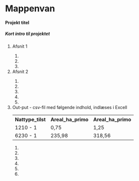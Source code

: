 # Mappenvan
<h4>Projekt titel</h4>

<h5>Kort intro til projektet</h5>

<ol>
    <li>Afsnit 1</li>
    <ol>
        <li></li>
        <li></li>
        <li></li>
    </ol>
    <li>Afsnit 2</li>
    <ol>
        <li></li>
        <li></li>
        <li></li>
        <li></li>
        <li></li>
    </ol>
    <li>Out-put - csv-fil med følgende indhold, indlæses i Excell</li>
    <table>
        <tr>
            <th>Nattype_tilst</th>
            <th>Areal_ha_primo</th>
            <th>Areal_ha_primo</th>
        </tr>
        <tr>
            <td>1210 - 1</td>
            <td>0,75</td>
            <td>1,25</td>
        </tr>
        <tr>
            <td>6230 - 1</td>
            <td>235,98</td>
            <td>318,56</td>
        </tr>
    </table>
    <ol>
        <li></li>
        <li></li>
        <li></li>
        <li></li>
		<li><li> 
    </ol>



</ol>

